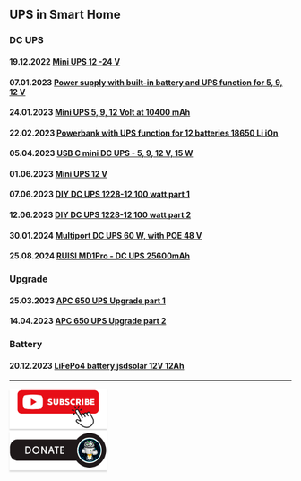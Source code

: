 ## UPS in Smart Home

### DC UPS    
#### 19.12.2022 [Mini UPS 12 -24 V](https://youtu.be/nqQ1P2WN0Uo)
#### 07.01.2023 [Power supply with built-in battery and UPS function for 5, 9, 12 V](https://youtu.be/Z_O4W8QSs00)
#### 24.01.2023 [Mini UPS 5, 9, 12 Volt at 10400 mAh](https://youtu.be/GapNFFRMRWQ)
#### 22.02.2023 [Powerbank with UPS function for 12 batteries 18650 Li iOn](https://youtu.be/VIKnH6hUWJ8)
#### 05.04.2023 [USB C mini DC UPS - 5, 9, 12 V, 15 W](https://youtu.be/aKdY0qjbG5M)
#### 01.06.2023 [Mini UPS 12 V](https://youtu.be/iao2YCT-96o)
#### 07.06.2023 [DIY DC UPS 1228-12 100 watt part 1](https://youtu.be/7zo3vgSZ62o)
#### 12.06.2023 [DIY DC UPS 1228-12 100 watt part 2](https://youtu.be/0YcjoluaWmo)
#### 30.01.2024 [Multiport DC UPS 60 W, with POE 48 V](https://youtu.be/KmltHLFDdsE)
#### 25.08.2024 [RUISI MD1Pro - DC UPS 25600mAh](https://youtu.be/5CXiwVZs8yw)

### Upgrade    
#### 25.03.2023 [APC 650 UPS Upgrade part 1](https://youtu.be/SAfi_6aKyfE)
#### 14.04.2023 [APC 650 UPS Upgrade part 2](https://youtu.be/7ekRAkPX7PQ)

### Battery    
#### 20.12.2023 [LiFePo4 battery jsdsolar 12V 12Ah](https://youtu.be/SoALLAlT1Zc)

____
<a href="https://www.youtube.com/channel/UCcq9onYHbs6go3kDpfBoqhg?sub_confirmation=1" target="_blank"><img src="https://raw.githubusercontent.com/kvazis/library/master/img/subscribe.png" alt="Subscribe" style="height: 71px !important;width: 174px !important;box-shadow: 0px 3px 2px 0px rgba(190, 190, 190, 0.5) !important;-webkit-box-shadow: 0px 3px 2px 0px rgba(190, 190, 190, 0.5) !important;" ></a>     
<a href="http://kvazis.link/donate" target="_blank"><img src="https://raw.githubusercontent.com/kvazis/library/master/img/donate.png" alt="Donate" style="height: 71px !important;width: 174px !important;box-shadow: 0px 3px 2px 0px rgba(190, 190, 190, 0.5) !important;-webkit-box-shadow: 0px 3px 2px 0px rgba(190, 190, 190, 0.5) !important;" ></a>

